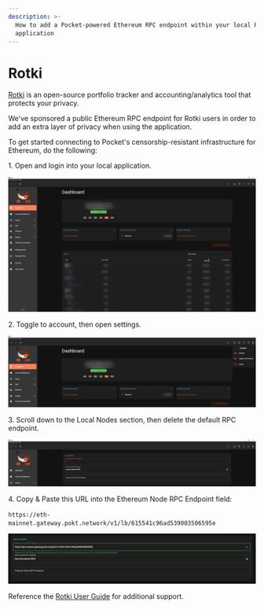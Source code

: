```yaml
---
description: >-
  How to add a Pocket-powered Ethereum RPC endpoint within your local Rotki
  application
---
```


# Rotki

[Rotki](https://bit.ly/RotkiPOKT) is an open-source portfolio tracker and accounting/analytics tool that protects your privacy.

We've sponsored a public Ethereum RPC endpoint for Rotki users in order to add an extra layer of privacy when using the application.&#x20;

To get started connecting to Pocket's censorship-resistant infrastructure for Ethereum, do the following:

1\. Open and login into your local application.

![](<../../.gitbook/assets/rotki step 1 (1).PNG>)

2\. Toggle to account, then open settings.&#x20;

![](<../../.gitbook/assets/rotki step 2 (1).PNG>)

3\. Scroll down to the Local Nodes section, then delete the default RPC endpoint.

![](<../../.gitbook/assets/rotki step 3.PNG>)

4\. Copy & Paste this URL into the Ethereum Node RPC Endpoint field:

`https://eth-mainnet.gateway.pokt.network/v1/lb/615541c96ad539003506595e`

![](<../../.gitbook/assets/rotki step 4.PNG>)

Reference the [Rotki User Guide](https://rotki.readthedocs.io/en/latest/usage\_guide.html) for additional support.
